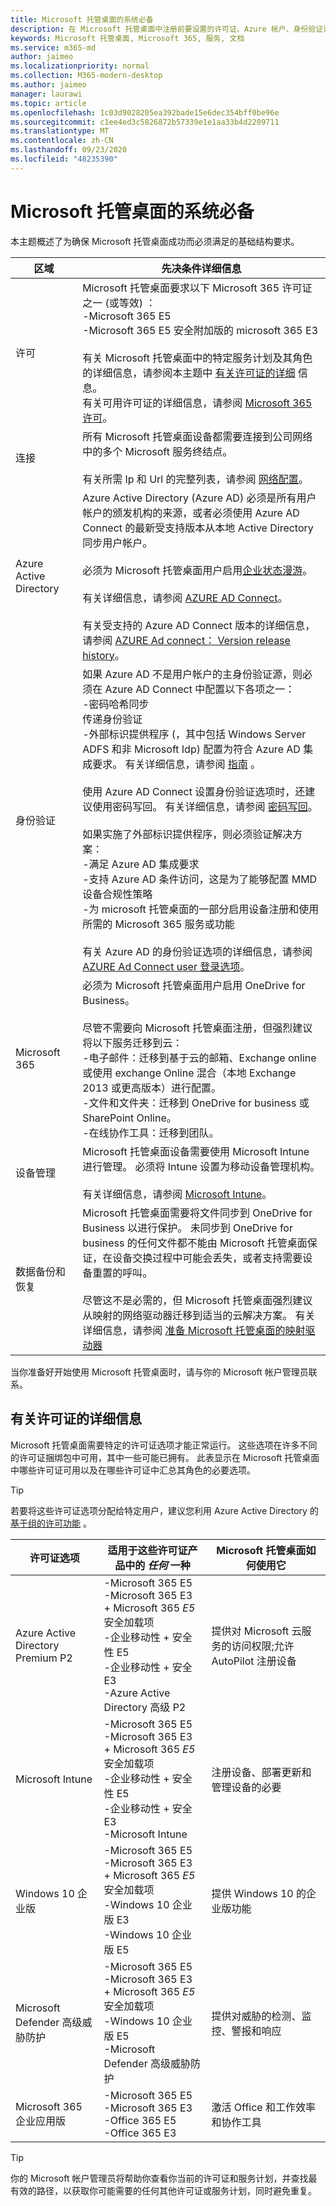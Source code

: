 ```yaml
---
title: Microsoft 托管桌面的系统必备
description: 在 Microsoft 托管桌面中注册前要设置的许可证、Azure 帐户、身份验证设置和 Microsoft 365 设置
keywords: Microsoft 托管桌面, Microsoft 365, 服务, 文档
ms.service: m365-md
author: jaimeo
ms.localizationpriority: normal
ms.collection: M365-modern-desktop
ms.author: jaimeo
manager: laurawi
ms.topic: article
ms.openlocfilehash: 1c03d9028205ea392bade15e6dec354bff0be96e
ms.sourcegitcommit: c1ee4ed3c5826872b57339e1e1aa33b4d2209711
ms.translationtype: MT
ms.contentlocale: zh-CN
ms.lasthandoff: 09/23/2020
ms.locfileid: "48235390"
---
```

# <a name="prerequisites-for-microsoft-managed-desktop"></a>Microsoft 托管桌面的系统必备

<!--This topic is the target for a "Learn more" link in the Admin Portal (aka.ms/prereq-azure); do not delete.-->
<!--from Prerequisites -->

本主题概述了为确保 Microsoft 托管桌面成功而必须满足的基础结构要求。 


区域 | 先决条件详细信息
--- | ---
许可 |Microsoft 托管桌面要求以下 Microsoft 365 许可证之一 (或等效) ：<br>-Microsoft 365 E5<br>-Microsoft 365 E5 安全附加版的 microsoft 365 E3<br><br>有关 Microsoft 托管桌面中的特定服务计划及其角色的详细信息，请参阅本主题中 [有关许可证的详细](#more-about-licenses) 信息。<br>有关可用许可证的详细信息，请参阅 [Microsoft 365 许可](https://www.microsoft.com/microsoft-365/compare-all-microsoft-365-plans)。
连接 |  所有 Microsoft 托管桌面设备都需要连接到公司网络中的多个 Microsoft 服务终结点。<br><br>有关所需 Ip 和 Url 的完整列表，请参阅 [网络配置](../get-ready/network.md)。 
Azure Active Directory |    Azure Active Directory (Azure AD) 必须是所有用户帐户的颁发机构的来源，或者必须使用 Azure AD Connect 的最新受支持版本从本地 Active Directory 同步用户帐户。<br><br>必须为 Microsoft 托管桌面用户启用[企业状态漫游](https://docs.microsoft.com/azure/active-directory/devices/enterprise-state-roaming-overview)。<br><br>有关详细信息，请参阅 [AZURE AD Connect](https://docs.microsoft.com/azure/active-directory/hybrid/whatis-azure-ad-connect)。<br><br>有关受支持的 Azure AD Connect 版本的详细信息，请参阅 [AZURE Ad connect： Version release history](https://docs.microsoft.com/azure/active-directory/hybrid/reference-connect-version-history)。
身份验证 |    如果 Azure AD 不是用户帐户的主身份验证源，则必须在 Azure AD Connect 中配置以下各项之一：<br>-密码哈希同步<br>传递身份验证<br>-外部标识提供程序 (，其中包括 Windows Server ADFS 和非 Microsoft Idp) 配置为符合 Azure AD 集成要求。 有关详细信息，请参阅 [指南](https://www.microsoft.com/download/details.aspx?id=56843) 。 <br><br>使用 Azure AD Connect 设置身份验证选项时，还建议使用密码写回。 有关详细信息，请参阅 [密码写回](https://docs.microsoft.com/azure/active-directory/authentication/howto-sspr-writeback)。 <br><br>如果实施了外部标识提供程序，则必须验证解决方案：<br>-满足 Azure AD 集成要求<br>-支持 Azure AD 条件访问，这是为了能够配置 MMD 设备合规性策略<br>-为 microsoft 托管桌面的一部分启用设备注册和使用所需的 Microsoft 365 服务或功能 <br><br>有关 Azure AD 的身份验证选项的详细信息，请参阅 [AZURE Ad Connect user 登录选项](https://docs.microsoft.com/azure/active-directory/connect/active-directory-aadconnect-user-signin)。
Microsoft 365 | 必须为 Microsoft 托管桌面用户启用 OneDrive for Business。<br><br>尽管不需要向 Microsoft 托管桌面注册，但强烈建议将以下服务迁移到云：<br>-电子邮件：迁移到基于云的邮箱、Exchange online 或使用 exchange Online 混合（本地 Exchange 2013 或更高版本）进行配置。<br>-文件和文件夹：迁移到 OneDrive for business 或 SharePoint Online。<br>-在线协作工具：迁移到团队。
设备管理 | Microsoft 托管桌面设备需要使用 Microsoft Intune 进行管理。 必须将 Intune 设置为移动设备管理机构。<br><br>有关详细信息，请参阅 [Microsoft Intune](https://www.microsoft.com/cloud-platform/microsoft-intune)。 
数据备份和恢复 |  Microsoft 托管桌面需要将文件同步到 OneDrive for Business 以进行保护。 未同步到 OneDrive for business 的任何文件都不能由 Microsoft 托管桌面保证，在设备交换过程中可能会丢失，或者支持需要设备重置的呼叫。<br><br>尽管这不是必需的，但 Microsoft 托管桌面强烈建议从映射的网络驱动器迁移到适当的云解决方案。 有关详细信息，请参阅 [准备 Microsoft 托管桌面的映射驱动器](mapped-drives.md)

当你准备好开始使用 Microsoft 托管桌面时，请与你的 Microsoft 帐户管理员联系。 

## <a name="more-about-licenses"></a>有关许可证的详细信息

Microsoft 托管桌面需要特定的许可证选项才能正常运行。 这些选项在许多不同的许可证捆绑包中可用，其中一些可能已拥有。 此表显示在 Microsoft 托管桌面中哪些许可证可用以及在哪些许可证中汇总其角色的必要选项。

> [!TIP]
> 若要将这些许可证选项分配给特定用户，建议您利用 Azure Active Directory 的 [基于组的许可功能](https://docs.microsoft.com/azure/active-directory/fundamentals/active-directory-licensing-whatis-azure-portal) 。



|许可证选项 |适用于这些许可证产品中的 *任何* 一种 |Microsoft 托管桌面如何使用它|
|-------------|-------------|-------------|
|Azure Active Directory Premium P2     |-Microsoft 365 E5<br>-Microsoft 365 E3 + Microsoft 365 *E5* 安全加载项<br>-企业移动性 + 安全性 E5<br>-企业移动性 + 安全 E3<br>-Azure Active Directory 高级 P2|  提供对 Microsoft 云服务的访问权限;允许 AutoPilot 注册设备      |
|Microsoft Intune | -Microsoft 365 E5<br>-Microsoft 365 E3 + Microsoft 365 *E5* 安全加载项<br>-企业移动性 + 安全性 E5<br>-企业移动性 + 安全 E3<br>-Microsoft Intune  |  注册设备、部署更新和管理设备的必要       |
|Windows 10 企业版  |-Microsoft 365 E5<br>-Microsoft 365 E3 + Microsoft 365 *E5* 安全加载项<br>-Windows 10 企业版 E3<br>-Windows 10 企业版 E5 | 提供 Windows 10 的企业版功能       |
|Microsoft Defender 高级威胁防护 | -Microsoft 365 E5<br>-Microsoft 365 E3 + Microsoft 365 *E5* 安全加载项<br>-Windows 10 企业版 E5<br>-Microsoft Defender 高级威胁防护   |  提供对威胁的检测、监控、警报和响应  |
|Microsoft 365 企业应用版  |-Microsoft 365 E5<br>-Microsoft 365 E3<br>-Office 365 E5<br>-Office 365 E3| 激活 Office 和工作效率和协作工具    |

> [!TIP]
> 你的 Microsoft 帐户管理员将帮助你查看你当前的许可证和服务计划，并查找最有效的路径，以获取你可能需要的任何其他许可证或服务计划，同时避免重复。
